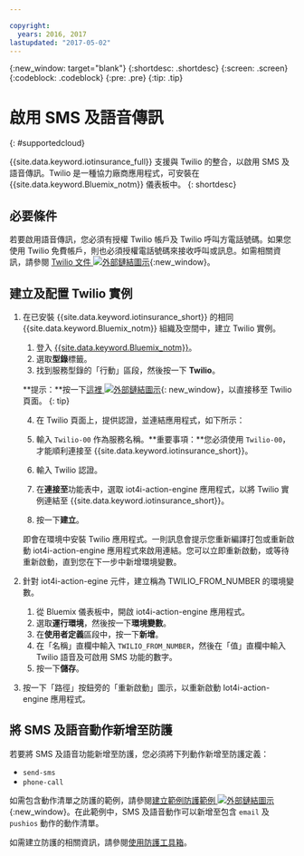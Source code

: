 ```yaml
---

copyright:
  years: 2016, 2017
lastupdated: "2017-05-02"
---
```


<!-- Common attributes used in the template are defined as follows: -->
{:new_window: target="blank"}
{:shortdesc: .shortdesc}
{:screen: .screen}
{:codeblock: .codeblock}
{:pre: .pre}
{:tip: .tip}

# 啟用 SMS 及語音傳訊
{: #supportedcloud}

{{site.data.keyword.iotinsurance_full}} 支援與 Twilio 的整合，以啟用 SMS 及語音傳訊。Twilio 是一種協力廠商應用程式，可安裝在 {{site.data.keyword.Bluemix_notm}} 儀表板中。
{: shortdesc}

## 必要條件
若要啟用語音傳訊，您必須有授權 Twilio 帳戶及 Twilio 呼叫方電話號碼。如果您使用 Twilio 免費帳戶，則也必須授權電話號碼來接收呼叫或訊息。如需相關資訊，請參閱 [Twilio 文件 ![外部鏈結圖示](../../icons/launch-glyph.svg)](https://support.twilio.com/hc/en-us/articles/223136107-How-does-Twilio-s-Free-Trial-work-){:new_window}。

## 建立及配置 Twilio 實例
1. 在已安裝 {{site.data.keyword.iotinsurance_short}} 的相同 {{site.data.keyword.Bluemix_notm}} 組織及空間中，建立 Twilio 實例。
    1. 登入 [{{site.data.keyword.Bluemix_notm}}](https://console.ng.bluemix.net)。
    2. 選取**型錄**標籤。
    3. 找到服務型錄的「行動」區段，然後按一下 **Twilio**。

    **提示：**按一下[這裡 ![外部鏈結圖示](../../icons/launch-glyph.svg "外部鏈結圖示")](https://console.ng.bluemix.net/catalog/services/twilio/){: new_window}，以直接移至 Twilio 頁面。
    {: tip}

    4. 在 Twilio 頁面上，提供認證，並連結應用程式，如下所示：

      1. 輸入 `Twilio-00` 作為服務名稱。**重要事項：**您必須使用 `Twilio-00`，才能順利連接至 {{site.data.keyword.iotinsurance_short}}。

      2. 輸入 Twilio 認證。

      3. 在**連接至**功能表中，選取 iot4i-action-engine 應用程式，以將 Twilio 實例連結至 {{site.data.keyword.iotinsurance_short}}。

      4. 按一下**建立**。  

    即會在環境中安裝 Twilio 應用程式。一則訊息會提示您重新編譯打包或重新啟動 iot4i-action-engine 應用程式來啟用連結。您可以立即重新啟動，或等待重新啟動，直到您在下一步中新增環境變數。

2. 針對 iot4i-action-egine 元件，建立稱為 TWILIO_FROM_NUMBER 的環境變數。
    1. 從 Bluemix 儀表板中，開啟 iot4i-action-engine 應用程式。
    2. 選取**運行環境**，然後按一下**環境變數**。
    3. 在**使用者定義**區段中，按一下**新增**。
    4. 在「名稱」直欄中輸入 `TWILIO_FROM_NUMBER`，然後在「值」直欄中輸入 Twilio 語音及可啟用 SMS 功能的數字。
    5. 按一下**儲存**。

3. 按一下「路徑」按鈕旁的「重新啟動」圖示，以重新啟動 Iot4i-action-engine 應用程式。

## 將 SMS 及語音動作新增至防護

若要將 SMS 及語音功能新增至防護，您必須將下列動作新增至防護定義：
  - `send-sms`
  - `phone-call`

如需包含動作清單之防護的範例，請參閱[建立範例防護範例 ![外部鏈結圖示](../../icons/launch-glyph.svg)](https://github.com/IBM-Bluemix/iot4i-api-examples-nodejs/blob/master/bl/shield.js){:new_window}。在此範例中，SMS 及語音動作可以新增至包含 `email` 及 `pushios` 動作的動作清單。

如需建立防護的相關資訊，請參閱[使用防護工具箱](iotinsurance_shield_toolkit.html)。
